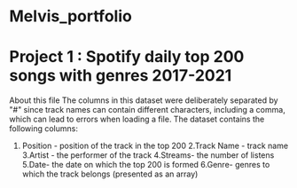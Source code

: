 # Melvis_portfolio

# Project 1 : Spotify daily top 200 songs with genres 2017-2021
About this file
The columns in this dataset were deliberately separated by "#" since track names can contain different characters, including a comma, which can lead to errors when loading a file.
The dataset contains the following columns:
1. Position - position of the track in the top 200
2.Track Name - track name
3.Artist - the performer of the track
4.Streams- the number of listens
5.Date- the date on which the top 200 is formed
6.Genre- genres to which the track belongs (presented as an array)

